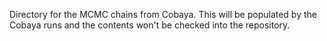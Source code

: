 Directory for the MCMC chains from Cobaya.  This will be populated by the Cobaya runs and the contents won't be checked into the repository.
